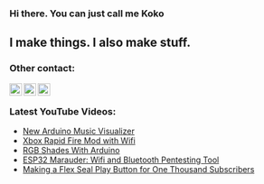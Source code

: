 ### Hi there. You can just call me Koko

## I make things. I also make stuff.


### Other contact: 

[<img align="left" alt="justcallmekoko | YouTube" width="22px" src="https://cdn.jsdelivr.net/npm/simple-icons@v3/icons/youtube.svg" />][youtube]
[<img align="left" alt="justcallmekoko | Twitter" width="22px" src="https://cdn.jsdelivr.net/npm/simple-icons@v3/icons/twitter.svg" />][twitter]
[<img align="left" alt="justcallmekoko | Instagram" width="22px" src="https://cdn.jsdelivr.net/npm/simple-icons@v3/icons/instagram.svg" />][instagram]

<br />

### Latest YouTube Videos:
<!-- YOUTUBE:START -->
- [New Arduino Music Visualizer](https://www.youtube.com/watch?v=q1n5DrI3NOo)
- [Xbox Rapid Fire Mod with Wifi](https://www.youtube.com/watch?v=Ci7KqMRJ9D4)
- [RGB Shades With Arduino](https://www.youtube.com/watch?v=CqkNGTsWTIE)
- [ESP32 Marauder: Wifi and Bluetooth Pentesting Tool](https://www.youtube.com/watch?v=BGFO1wA29o8)
- [Making a Flex Seal Play Button for One Thousand Subscribers](https://www.youtube.com/watch?v=8TjliWAqDOU)
<!-- YOUTUBE:END -->


[twitter]: https://twitter.com/jcmkyoutube
[youtube]: https://youtube.com/justcallmekoko
[instagram]: https://instagram.com/just.call.me.koko

<!--
**justcallmekoko/justcallmekoko** is a ✨ _special_ ✨ repository because its `README.md` (this file) appears on your GitHub profile.

Here are some ideas to get you started:

- 🔭 I’m currently working on ...
- 🌱 I’m currently learning ...
- 👯 I’m looking to collaborate on ...
- 🤔 I’m looking for help with ...
- 💬 Ask me about ...
- 📫 How to reach me: ...
- 😄 Pronouns: ...
- ⚡ Fun fact: ...
-->
